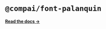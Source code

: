 # `@compai/font-palanquin`

[**Read the docs &rarr;**](https://components.ai/docs/typefaces/palanquin)

